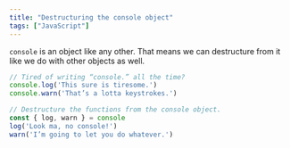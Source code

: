 ```yaml
---
title: "Destructuring the console object"
tags: ["JavaScript"]
---
```

`console` is an object like any other. That means we can destructure from it like we do with other objects as well.

```js
// Tired of writing “console.” all the time?
console.log('This sure is tiresome.')
console.warn('That’s a lotta keystrokes.')

// Destructure the functions from the console object.
const { log, warn } = console
log('Look ma, no console!')
warn('I’m going to let you do whatever.')
```
